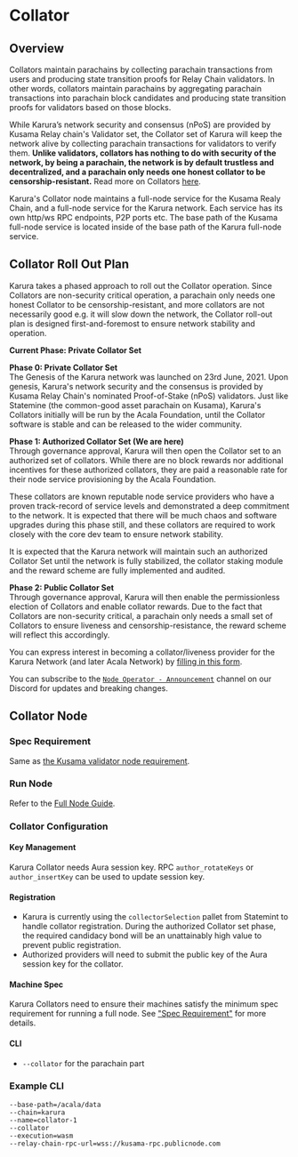 # Collator

## Overview

Collators maintain parachains by collecting parachain transactions from users and producing state transition proofs for Relay Chain validators. In other words, collators maintain parachains by aggregating parachain transactions into parachain block candidates and producing state transition proofs for validators based on those blocks.

While Karura’s network security and consensus (nPoS) are provided by Kusama Relay chain's Validator set, the Collator set of Karura will keep the network alive by collecting parachain transactions for validators to verify them. **Unlike validators, collators has nothing to do with security of the network, by being a parachain, the network is by default trustless and decentralized, and a parachain only needs one honest collator to be censorship-resistant.** Read more on Collators [here](https://wiki.polkadot.network/docs/learn-collator).

Karura's Collator node maintains a full-node service for the Kusama Realy Chain, and a full-node service for the Karura network. Each service has its own http/ws RPC endpoints, P2P ports etc. The base path of the Kusama full-node service is located inside of the base path of the Karura full-node service.

## Collator Roll Out Plan

Karura takes a phased approach to roll out the Collator operation. Since Collators are non-security critical operation, a parachain only needs one honest Collator to be censorship-resistant, and more collators are not necessarily good e.g. it will slow down the network, the Collator roll-out plan is designed first-and-foremost to ensure network stability and operation.

**Current Phase: Private Collator Set**

**Phase 0: Private Collator Set**\
The Genesis of the Karura network was launched on 23rd June, 2021. Upon genesis, Karura's network security and the consensus is provided by Kusama Relay Chain's nominated Proof-of-Stake (nPoS) validators. Just like Statemine (the common-good asset parachain on Kusama), Karura's Collators initially will be run by the Acala Foundation, until the Collator software is stable and can be released to the wider community.

**Phase 1: Authorized Collator Set (We are here)**\
Through governance approval, Karura will then open the Collator set to an authorized set of collators. While there are no block rewards nor additional incentives for these authorized collators, they are paid a reasonable rate for their node service provisioning by the Acala Foundation.

These collators are known reputable node service providers who have a proven track-record of service levels and demonstrated a deep commitment to the network. It is expected that there will be much chaos and software upgrades during this phase still, and these collators are required to work closely with the core dev team to ensure network stability.

It is expected that the Karura network will maintain such an authorized Collator Set until the network is fully stabilized, the collator staking module and the reward scheme are fully implemented and audited.

**Phase 2: Public Collator Set**\
Through governance approval, Karura will then enable the permissionless election of Collators and enable collator rewards. Due to the fact that Collators are non-security critical, a parachain only needs a small set of Collators to ensure liveness and censorship-resistance, the reward scheme will reflect this accordingly.

You can express interest in becoming a collator/liveness provider for the Karura Network (and later Acala Network) by [filling in this form](https://forms.gle/WQesfKVZmJeXov1e9).

You can subscribe to the [`Node Operator - Announcement`](https://discord.gg/uWSZWsUcEn) channel on our Discord for updates and breaking changes.

## Collator Node

### Spec Requirement

Same as [the Kusama validator node requirement](https://guide.kusama.network/docs/maintain-guides-how-to-validate-kusama/#requirements).

### Run Node

Refer to the [Full Node Guide](full-node.md).

### Collator Configuration

#### **Key Management**

Karura Collator needs Aura session key. RPC `author_rotateKeys` or `author_insertKey` can be used to update session key.

#### **Registration**

* Karura is currently using the `collectorSelection` pallet from Statemint to handle collator registration. During the authorized Collator set phase, the required candidacy bond will be an unattainably high value to prevent public registration.
* Authorized providers will need to submit the public key of the Aura session key for the collator.

#### **Machine Spec**

Karura Collators need to ensure their machines satisfy the minimum spec requirement for running a full node. See ["Spec Requirement"](full-node.md#spec-requirement) for more details.

#### CLI

* `--collator` for the parachain part

### **Example CLI**

```
--base-path=/acala/data
--chain=karura
--name=collator-1
--collator
--execution=wasm
--relay-chain-rpc-url=wss://kusama-rpc.publicnode.com
```
